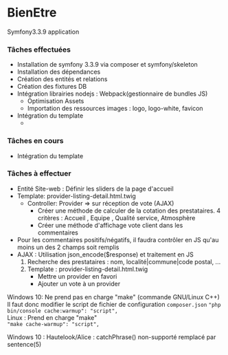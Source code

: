 # BienEtre
Symfony3.3.9 application 
<div>
<h3>Tâches effectuées</h3>
<ul>
    <li>
        Installation de symfony 3.3.9 via composer et symfony/skeleton
    </li>
    <li>
        Installation des dépendances
    </li>
    <li>
        Création des entités et relations 
    </li>
    <li>
        Création des fixtures DB
    </li>
    <li>
                Intégration librairies nodejs : Webpack(gestionnaire de bundles JS)
        <ul>
            <li>
                Optimisation Assets 
            </li>
            <li>
                Importation des ressources images : logo, logo-white, favicon
            </li>
        </ul>
    </li>
    <li>
        Intégration du template
        <ul>
            <li>
            </li>
        </ul>
    </li>
</ul>
</div>
<div>
<h3>Tâches en cours</h3>
<ul>
    <li>
        Intégration du template
    </li>    
</ul>
<div>
    <h3>Tâches à effectuer</h3> 
    <ul>
        <li>
            Entité Site-web : Définir les sliders de la page d'accueil
        </li>
        <li>
            Template: provider-listing-detail.html.twig
            <ul>
                <li>
                    Controller: Provider => sur réception de vote (AJAX)
                    <ul>
                        <li>
                            Créer une méthode de calculer de la cotation des prestataires.
                            4 critères : Accueil , Equipe , Qualité service, Atmosphère
                        </li>
                        <li>
                            Créer une méthode d'affichage vote client dans les commentaires
                        </li>
                    </ul>
                </li>
            </ul>        
        </li>
        <li>
            Pour les commentaires positifs/négatifs, il faudra contrôler en JS 
            qu'au moins un des 2 champs soit remplis 
        </li>
        <li>
            AJAX : Utilisation json_encode($response) et traitement en JS
            <ol>
                <li>
                    Recherche des prestataires : nom, localité|commune|code postal, ...
                </li>
                <li>
                    Template : provider-listing-detail.html.twig
                    <ul>
                        <li>
                            Mettre un provider en favori
                        </li>
                        <li>
                            Ajouter un vote à un provider
                        </li>
                    </ul>
                </li>
            </ol>
        </li>
    </ul>
</div>
<div class="alert">
    <p class="alert-info">
    Windows 10: Ne prend pas en charge "make" (commande GNU/Linux C++) <br>
    Il faut donc modifier le script de fichier de configuration <code>composer.json</code>
    <code>"php bin/console cache:warmup": "script",</code> <br>
     Linux : Prend en charge "make" <br>
      <code>"make cache-warmup": "script",</code>
    </p>
    <p class="alert-info">
    Windows 10 : Hautelook/Alice : catchPhrase() non-supporté remplacé par sentence(5)
    </p>
</div>
